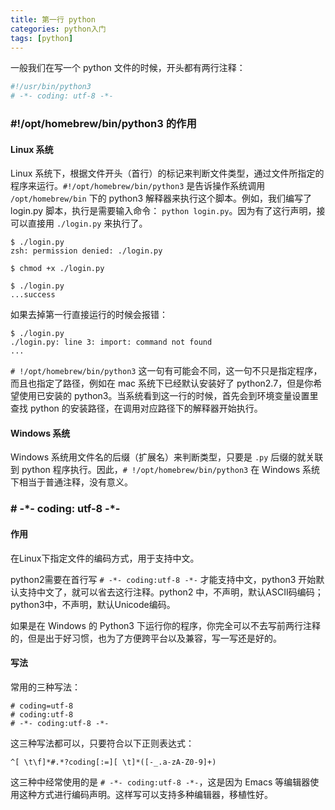 ```yaml
---
title: 第一行 python 
categories: python入门
tags: [python]
---
```


一般我们在写一个 python 文件的时候，开头都有两行注释：

<!-- more -->

```python
#!/usr/bin/python3
# -*- coding: utf-8 -*-
```

### \#!/opt/homebrew/bin/python3 的作用

#### Linux 系统
Linux 系统下，根据文件开头（首行）的标记来判断文件类型，通过文件所指定的程序来运行。`#!/opt/homebrew/bin/python3` 是告诉操作系统调用 `/opt/homebrew/bin` 下的 python3 解释器来执行这个脚本。例如，我们编写了 login.py 脚本，执行是需要输入命令： `python login.py`。因为有了这行声明，接可以直接用 `./login.py` 来执行了。

```
$ ./login.py 
zsh: permission denied: ./login.py

$ chmod +x ./login.py 

$ ./login.py
...success
```

如果去掉第一行直接运行的时候会报错：

```
$ ./login.py
./login.py: line 3: import: command not found
...
```

`# !/opt/homebrew/bin/python3` 这一句有可能会不同，这一句不只是指定程序，而且也指定了路径，例如在 mac 系统下已经默认安装好了 python2.7，但是你希望使用已安装的 python3。当系统看到这一行的时候，首先会到环境变量设置里查找 python 的安装路径，在调用对应路径下的解释器开始执行。

#### Windows 系统
Windows 系统用文件名的后缀（扩展名）来判断类型，只要是 `.py` 后缀的就关联到 python 程序执行。因此，`# !/opt/homebrew/bin/python3` 在 Windows 系统下相当于普通注释，没有意义。

### \# -\*- coding: utf-8 -*-

#### 作用

在Linux下指定文件的编码方式，用于支持中文。

python2需要在首行写 `# -*- coding:utf-8 -*-` 才能支持中文，python3 开始默认支持中文了，就可以省去这行注释。python2 中，不声明，默认ASCII码编码；python3中，不声明，默认Unicode编码。

如果是在 Windows 的 Python3 下运行你的程序，你完全可以不去写前两行注释的，但是出于好习惯，也为了方便跨平台以及兼容，写一写还是好的。

#### 写法

常用的三种写法：

```
# coding=utf-8
# coding:utf-8
# -*- coding:utf-8 -*-
```

这三种写法都可以，只要符合以下正则表达式：

```
^[ \t\f]*#.*?coding[:=][ \t]*([-_.a-zA-Z0-9]+)
```

这三种中经常使用的是 `# -*- coding:utf-8 -*-`，这是因为 Emacs 等编辑器使用这种方式进行编码声明。这样写可以支持多种编辑器，移植性好。